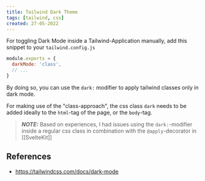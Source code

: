 ```yaml
---
title: Tailwind Dark Theme
tags: [tailwind, css]
created: 27-05-2022
---
```


For toggling Dark Mode inside a Tailwind-Application manually, add this snippet to your `tailwind.config.js`
```js
module.exports = {
  darkMode: 'class',
  // ...
}

```
By doing so, you can use the `dark:` modifier to apply tailwind classes only in dark mode.

For making use of the "class-approach", the css class `dark` needs to be added ideally to the `html`-tag of the page, or the `body`-tag.


> **_NOTE:_**  Based on experiences, I had issues using the `dark:`-modifier inside a regular css class in combination with the `@apply`-decorator in [[SvelteKit]]

## References
- https://tailwindcss.com/docs/dark-mode